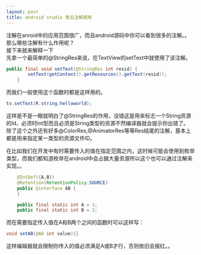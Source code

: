 ```yaml
---
layout: post
title: android studio 常见注解使用
---
```


注解在anroid中的应用范围很广，而且android源码中你可以看到很多的注解。。  
那么哪些注解有什么作用呢？  
接下来就来解释一下  
先拿一个最简单的@StringRes来说，在TextView的setText中就使用了该注解。  

```java
public final void setText(@StringRes int resid) {
        setText(getContext().getResources().getText(resid));
    }
```

而我们一般使用这个函数时都是这样用的。  

```java
tv.setText(R.string.helloworld);
```  

这样是不是一眼就明白了@StringRes的作用，没错这是用来标志一个String资源的Id，必须时int型而且必须是String类型的资源不然编译器就会提示你出错了。  
除了这个之外还有好多@ColorRes,@AnimatorRes等等Res结尾的注解，基本上都是用来指定某一类型的资源文件ID。  

在比如我们在开发中有时需要传入的值在指定范围之内，这时候可能会使用到枚举类型，而我们都知道枚举在android中会占据大量资源所以这个也可以通过注解来实现。。  

```java
	@IntDef({A,B})
    @Retention(RetentionPolicy.SOURCE)
    public @interface AB {
    }

    public final static int A = 1;
    public final static int B = 2;
```  

而在需要指定传入值在A和B两个之间的函数时可以这样写：  

```java
void setAB(@AB int value){}
```  
这样编辑器就会限制你传入的值必须满足A或B才行，否则依旧会报红。。
  